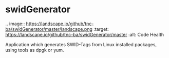 swidGenerator
=============

.. image:: https://landscape.io/github/tnc-ba/swidGenerator/master/landscape.png
   :target: https://landscape.io/github/tnc-ba/swidGenerator/master
   :alt: Code Health
   
Application which generates SWID-Tags from Linux installed packages, using tools as dpgk or yum.
